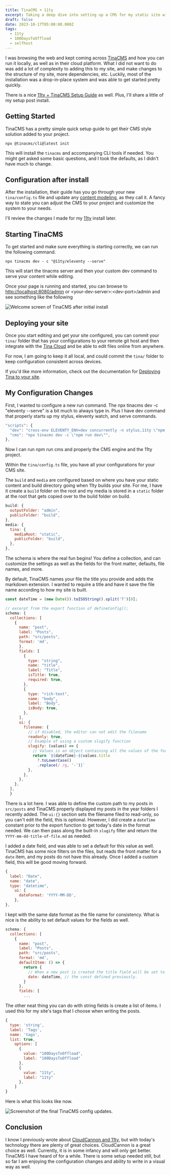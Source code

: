 ```yaml
---
title: TinaCMS + 11ty
excerpt: Taking a deep dive into setting up a CMS for my static site with TinaCMS
draft: false
date: 2023-10-17T05:00:00.000Z
tags:
  - 11ty
  - 100DaysToOffload
  - selfhost
---
```


I was browsing the web and kept coming across [TinaCMS](https://tina.io/ "TinaCMS") and how you can run it locally, as well as in their cloud platform. What I did not want to do was add a lot of complexity to adding this to my site, and make changes to the structure of my site, more dependencies, etc. Luckily, most of the installation was a drop-in-place system and was able to get started pretty quickly.

There is a nice [11ty + TinaCMS Setup Guide](https://tina.io/docs/frameworks/11ty/) as well. Plus, I'll share a little of my setup post install.

## Getting Started

TinaCMS has a pretty simple quick setup guide to get their CMS style solution added to your project.

```shell
npx @tinacms/cli@latest init
```

This will install the `tinacms` and accompanying CLI tools if needed. You might get asked some basic questions, and I took the defaults, as I didn't have much to change.

## Configuration after install

After the installation, their guide has you go through your new `tina/config.ts` file and update any [content modeling](https://tina.io/docs/schema/), as they call it. A fancy way to state you can adjust the CMS to your project and customize the system to your needs.

I'll review the changes I made for my [11ty](https://www.11ty.dev/ "11ty website") install later.

## Starting TinaCMS

To get started and make sure everything is starting correctly, we can run the following command.

```shell
npx tinacms dev - c "@11ty/eleventy --serve"
```

This will start the tinacms server and then your custom dev command to serve your content while editing.

Once your page is running and started, you can browse to [http://localhost:8080/admin](http://localhost:8080/admin) or \<your-dev-server>:\<dev-port>/admin and see something like the following

![Welcome screen of TinaCMS after initial install](/static/images/posts/tinacms.jpg)

## Deploying your site

Once you start editing and get your site configured, you can commit your `tina/` folder that has your configurations to your remote git host and then integrate with the [Tina Cloud](https://app.tina.io/) and be able to edit files online from anywhere.

For now, I am going to keep it all local, and could commit the `tina/` folder to keep configuration consistent across devices.

If you'd like more information, check out the documentation for [Deploying Tina to your site](https://tina.io/docs/frameworks/11ty/#deploy-tina-to-your-site).

## My Configuration Changes

First, I wanted to configure a new run command. The npx tinacms dev -c "eleventy --serve" is a bit much to always type in. Plus I have dev command that properly starts up my stylus, eleventy watch, and serve commands.

```javascript
"scripts": {
  "dev": "cross-env ELEVENTY_ENV=dev concurrently -n stylus,11ty \"npm:watch:stylus\" \"npm:watch:11ty\"",
  "cms": "npx tinacms dev -c \"npm run dev\"",
},
```

Now I can run npm run cms and properly the CMS engine and the 11ty project.

Within the `tina/config.ts` file, you have all your configurations for your CMS site.

The `build` and `media` are configured based on where you have your static content and build directory going when 11ty builds your site. For me, I have it create a `build` folder on the root and my media is stored in a `static` folder at the root that gets copied over to the build folder on build.

```javascript
build: {
  outputFolder: "admin",
  publicFolder: "build",
},
media: {
  tina: {
    mediaRoot: "static",
    publicFolder: "build",
  },
},
```

The schema is where the real fun begins! You define a collection, and can customize the settings as well as the fields for the front matter, defaults, file names, and more.

By default, TinaCMS names your file the title you provide and adds the markdown extension. I wanted to require a title and have it save the file name according to how my site is built.

```javascript
const dateTime = (new Date()).toISOString().split('T')[0];

// excerpt from the export function of defineConfig();
schema: {
  collections: [
    {
      name: "post",
      label: "Posts",
      path: "src/posts",
      format: 'md',
      },
      fields: [
        {
          type: "string",
          name: "title",
          label: "Title",
          isTitle: true,
          required: true,
        },
        {
          type: "rich-text",
          name: "body",
          label: "Body",
          isBody: true,
        },
      ],
      ui: {
        filename: {
          // if disabled, the editor can not edit the filename
          readonly: true,
          // Example of using a custom slugify function
          slugify: (values) => {
            // Values is an object containing all the values of the form. In this case it is {title?: string, topic?: string}
            return `${dateTime}-${values.title
              ?.toLowerCase()
              .replace(/ /g, '-')}`
          },
        },
      },
    },
  ],
  }
```

There is a lot here. I was able to define the custom path to my posts in `src/posts` and TinaCMS properly displayed my posts in the year folders I recently added. The `ui:{}` section sets the filename filed to read-only, so you can't edit the field, this is optional. However, I did create a `dateTime` constant prior to the export function to get today's date in the format needed. We can then pass along the built-in `slugify` filter and return the `YYYY-mm-dd-title-of-file.md` as needed.

I added a date field, and was able to set a default for this value as well. TinaCMS has some nice filters on the files, but reads the front matter for a `date` item, and my posts do not have this already. Once I added a custom field, this will be good moving forward.

```javascript
{
  label: "Date",
  name: "date",
  type: "datetime",
    ui: {
      dateFormat: 'YYYY-MM-DD',   
    },
},
```

I kept with the same date format as the file name for consistency. What is nice is the ability to set default values for the fields as well.

```javascript
schema: {
  collections: [
    {
      name: "post",
      label: "Posts",
      path: "src/posts",
      format: 'md',
      defaultItem: () => {
        return {
          // When a new post is created the title field will be set to "New post"
          date: dateTime, // the const defined previously.
        }
      },
      fields: [
        ...
```

The other neat thing you can do with string fields is create a list of items. I used this for my site's tags that I choose when writing the posts.

```javascript
{
  type: 'string',
  label: 'Tags',
  name: 'tags',
  list: true,
    options: [
      {
        value: "100DaysToOffload",
        label: "100DaysToOffload"
      },
      {
        value: "11ty",
        label: "11ty"
      },
    ]
}
```

Here is what this looks like now.

![Screenshot of the final TinaCMS config updates.](/static/images/posts/tinacms-1.jpg)

## Conclusion

I know I previously wrote about [CloudCannon and 11ty](/blog/cloudcannon-eleventy/), but with today's technology there are plenty of great choices. CloudCannon is a great choice as well. Currently, it is in some infancy and will only get better. TinaCMS I have heard of for a while. There is some setup needed still, but so far I am enjoying the configuration changes and ability to write in a visual way as well.

